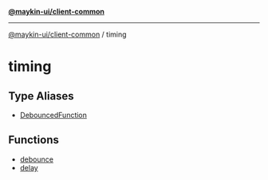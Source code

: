 [**@maykin-ui/client-common**](../README.md)

***

[@maykin-ui/client-common](../README.md) / timing

# timing

## Type Aliases

- [DebouncedFunction](type-aliases/DebouncedFunction.md)

## Functions

- [debounce](functions/debounce.md)
- [delay](functions/delay.md)
